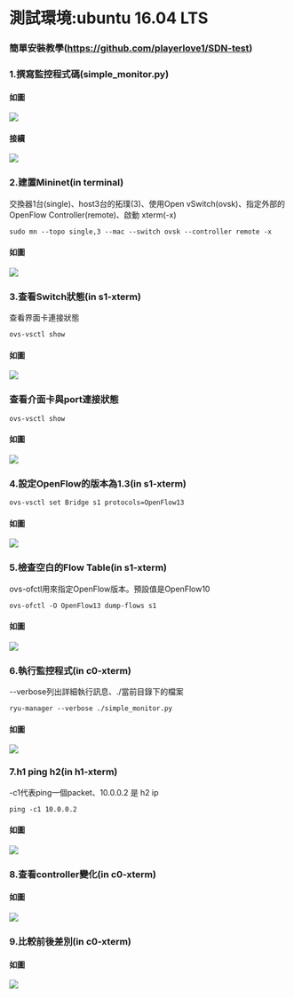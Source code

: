 # 測試環境:ubuntu 16.04 LTS
### 簡單安裝教學(https://github.com/playerlove1/SDN-test)

### 1.撰寫監控程式碼(simple_monitor.py)
#### 如圖
![](img/Code1.jpg)
#### 接續
![](img/Code2.jpg)

### 2.建置Mininet(in terminal)
 交換器1台(single)、host3台的拓璞(3)、使用Open vSwitch(ovsk)、指定外部的 OpenFlow Controller(remote)、啟動 xterm(-x)
```console
sudo mn --topo single,3 --mac --switch ovsk --controller remote -x
```
#### 如圖
![](img/sudomn.jpg)

### 3.查看Switch狀態(in s1-xterm)
 查看界面卡連接狀態
```console
ovs-vsctl show
```
#### 如圖
![](img/ovsvsctlshow.jpg)
### 查看介面卡與port連接狀態
```console
ovs-vsctl show
```
#### 如圖
![](img/ovsdpctl.jpg)

### 4.設定OpenFlow的版本為1.3(in s1-xterm)
```console
ovs-vsctl set Bridge s1 protocols=OpenFlow13
```
#### 如圖
![](img/setBridge.jpg)

### 5.檢查空白的Flow Table(in s1-xterm)
 ovs-ofctl用來指定OpenFlow版本。預設值是OpenFlow10
```console
ovs-ofctl -O OpenFlow13 dump-flows s1
```
#### 如圖
![](img/dumpflows1.jpg)

### 6.執行監控程式(in c0-xterm)
 --verbose列出詳細執行訊息、./當前目錄下的檔案
```console
ryu-manager --verbose ./simple_monitor.py
```
#### 如圖
![](img/ryuverbosesimplemonitor.jpg)

### 7.h1 ping h2(in h1-xterm)
 -c1代表ping一個packet、10.0.0.2 是 h2 ip
```console
ping -c1 10.0.0.2
```
#### 如圖
![](img/h1pingh2.jpg)

### 8.查看controller變化(in c0-xterm)
#### 如圖
![](img/c1whenh1pingh2.jpg)

### 9.比較前後差別(in c0-xterm)
#### 如圖
![](img/compare.jpg)